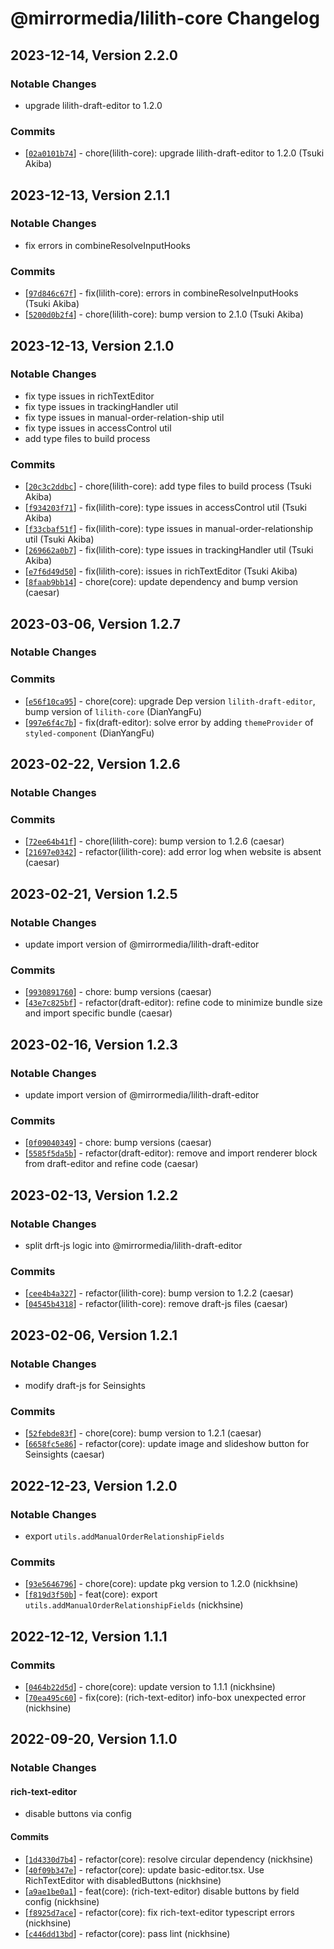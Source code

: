 # @mirrormedia/lilith-core Changelog

## 2023-12-14, Version 2.2.0

### Notable Changes
- upgrade lilith-draft-editor to 1.2.0

### Commits
* \[[`02a0101b74`](https://github.com/mirror-media/lilith/commit/02a0101b74)] - chore(lilith-core): upgrade lilith-draft-editor to 1.2.0 (Tsuki Akiba)

## 2023-12-13, Version 2.1.1

### Notable Changes
- fix errors in combineResolveInputHooks

### Commits
* \[[`97d846c67f`](https://github.com/mirror-media/lilith/commit/97d846c67f)] - fix(lilith-core): errors in combineResolveInputHooks (Tsuki Akiba)
* \[[`5200d0b2f4`](https://github.com/mirror-media/lilith/commit/5200d0b2f4)] - chore(lilith-core): bump version to 2.1.0 (Tsuki Akiba)

## 2023-12-13, Version 2.1.0

### Notable Changes
- fix type issues in richTextEditor
- fix type issues in trackingHandler util
- fix type issues in manual-order-relation-ship util
- fix type issues in accessControl util
- add type files to build process

### Commits
* \[[`20c3c2ddbc`](https://github.com/mirror-media/lilith/commit/20c3c2ddbc)] - chore(lilith-core): add type files to build process (Tsuki Akiba)
* \[[`f934203f71`](https://github.com/mirror-media/lilith/commit/f934203f71)] - fix(lilith-core): type issues in accessControl util (Tsuki Akiba)
* \[[`f33cbaf51f`](https://github.com/mirror-media/lilith/commit/f33cbaf51f)] - fix(lilith-core): type issues in manual-order-relationship util (Tsuki Akiba)
* \[[`269662a0b7`](https://github.com/mirror-media/lilith/commit/269662a0b7)] - fix(lilith-core): type issues in trackingHandler util (Tsuki Akiba)
* \[[`e7f6d49d50`](https://github.com/mirror-media/lilith/commit/e7f6d49d50)] - fix(lilith-core): issues in richTextEditor (Tsuki Akiba)
* \[[`8faab9bb14`](https://github.com/mirror-media/lilith/commit/8faab9bb14)] - chore(core): update dependency and bump version (caesar)

## 2023-03-06, Version 1.2.7

### Notable Changes

### Commits

* \[[`e56f10ca95`](https://github.com/mirror-media/lilith/commit/e56f10ca95)] - chore(core): upgrade Dep version `lilith-draft-editor`, bump version of `lilith-core` (DianYangFu)
* \[[`997e6f4c7b`](https://github.com/mirror-media/lilith/commit/997e6f4c7b)] - fix(draft-editor): solve error by adding `themeProvider` of `styled-component` (DianYangFu)

## 2023-02-22, Version 1.2.6

### Notable Changes

### Commits

- \[[`72ee64b41f`](https://github.com/mirror-media/lilith/commit/72ee64b41f)] - chore(lilith-core): bump version to 1.2.6 (caesar)
- \[[`21697e0342`](https://github.com/mirror-media/lilith/commit/21697e0342)] - refactor(lilith-core): add error log when website is absent (caesar)

## 2023-02-21, Version 1.2.5

### Notable Changes

- update import version of @mirrormedia/lilith-draft-editor

### Commits

- \[[`9930891760`](https://github.com/mirror-media/lilith/commit/9930891760)] - chore: bump versions (caesar)
- \[[`43e7c825bf`](https://github.com/mirror-media/lilith/commit/43e7c825bf)] - refactor(draft-editor): refine code to minimize bundle size and import specific bundle (caesar)

## 2023-02-16, Version 1.2.3

### Notable Changes

- update import version of @mirrormedia/lilith-draft-editor

### Commits

- \[[`0f09040349`](https://github.com/mirror-media/lilith/commit/0f09040349)] - chore: bump versions (caesar)
- \[[`5585f5da5b`](https://github.com/mirror-media/lilith/commit/5585f5da5b)] - refactor(draft-editor): remove and import renderer block from draft-editor and refine code (caesar)

## 2023-02-13, Version 1.2.2

### Notable Changes

- split drft-js logic into @mirrormedia/lilith-draft-editor

### Commits

- \[[`cee4b4a327`](https://github.com/mirror-media/lilith/commit/cee4b4a327)] - refactor(lilith-core): bump version to 1.2.2 (caesar)
- \[[`04545b4318`](https://github.com/mirror-media/lilith/commit/04545b4318)] - refactor(lilith-core): remove draft-js files (caesar)

## 2023-02-06, Version 1.2.1

### Notable Changes

- modify draft-js for Seinsights

### Commits

- \[[`52febde83f`](https://github.com/mirror-media/lilith/commit/52febde83f)] - chore(core): bump version to 1.2.1 (caesar)
- \[[`6658fc5e86`](https://github.com/mirror-media/lilith/commit/6658fc5e86)] - refactor(core): update image and slideshow button for Seinsights (caesar)

## 2022-12-23, Version 1.2.0

### Notable Changes

- export `utils.addManualOrderRelationshipFields`

### Commits

- \[[`93e5646796`](https://github.com/mirror-media/lilith/commit/93e5646796)] - chore(core): update pkg version to 1.2.0 (nickhsine)
- \[[`f819d3f50b`](https://github.com/mirror-media/lilith/commit/f819d3f50b)] - feat(core): export `utils.addManualOrderRelationshipFields` (nickhsine)

## 2022-12-12, Version 1.1.1

### Commits

- \[[`0464b22d5d`](https://github.com/mirror-media/lilith/commit/0464b22d5d)] - chore(core): update version to 1.1.1 (nickhsine)
- \[[`70ea495c60`](https://github.com/mirror-media/lilith/commit/70ea495c60)] - fix(core): (rich-text-editor) info-box unexpected error (nickhsine)

## 2022-09-20, Version 1.1.0

### Notable Changes

#### rich-text-editor

- disable buttons via config

#### Commits

- \[[`1d4330d7b4`](https://github.com/mirror-media/lilith/commit/1d4330d7b4)] - refactor(core): resolve circular dependency (nickhsine)
- \[[`40f09b347e`](https://github.com/mirror-media/lilith/commit/40f09b347e)] - refactor(core): update basic-editor.tsx. Use RichTextEditor with disabledButtons (nickhsine)
- \[[`a9ae1be0a1`](https://github.com/mirror-media/lilith/commit/a9ae1be0a1)] - feat(core): (rich-text-editor) disable buttons by field config (nickhsine)
- \[[`f8925d7ace`](https://github.com/mirror-media/lilith/commit/f8925d7ace)] - refactor(core): fix rich-text-editor typescript errors (nickhsine)
- \[[`c446dd13bd`](https://github.com/mirror-media/lilith/commit/c446dd13bd)] - refactor(core): pass lint (nickhsine)
